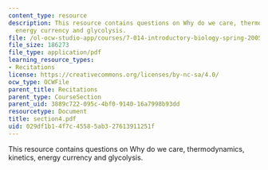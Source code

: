 ```yaml
---
content_type: resource
description: This resource contains questions on Why do we care, thermodynamics, kinetics,
  energy currency and glycolysis.
file: /ol-ocw-studio-app/courses/7-014-introductory-biology-spring-2005/029df1b14f7c45585ab327613911251f_section4.pdf
file_size: 186273
file_type: application/pdf
learning_resource_types:
- Recitations
license: https://creativecommons.org/licenses/by-nc-sa/4.0/
ocw_type: OCWFile
parent_title: Recitations
parent_type: CourseSection
parent_uid: 3889c722-095c-4bf0-9140-16a7998b93dd
resourcetype: Document
title: section4.pdf
uid: 029df1b1-4f7c-4558-5ab3-27613911251f
---
```

This resource contains questions on Why do we care, thermodynamics, kinetics, energy currency and glycolysis.